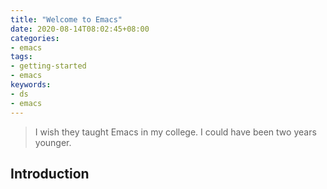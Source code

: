 ```yaml
---
title: "Welcome to Emacs"
date: 2020-08-14T08:02:45+08:00
categories:
- emacs
tags:
- getting-started
- emacs
keywords:
- ds
- emacs
---
```

> I wish they taught Emacs in my college. I could have been two years younger.
<!--more-->

## Introduction
